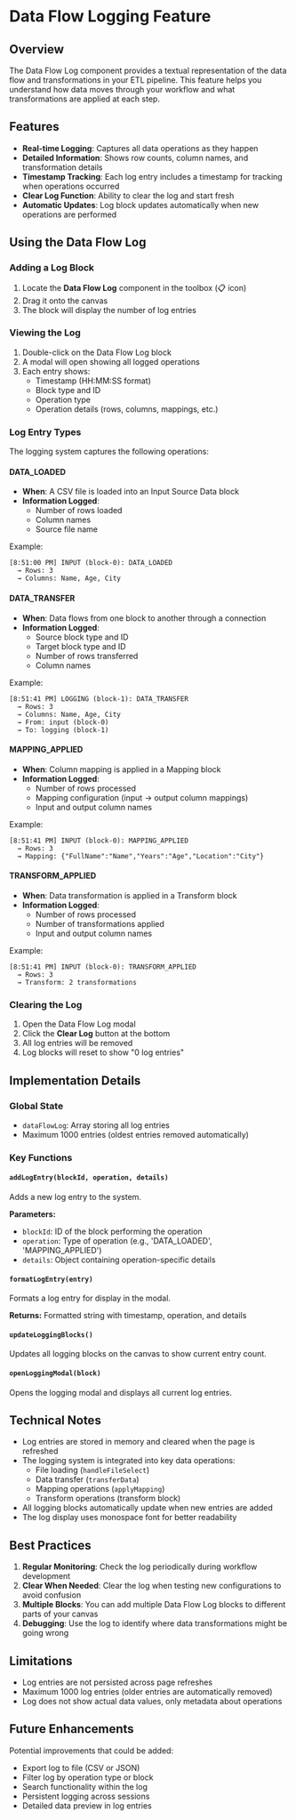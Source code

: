 # Data Flow Logging Feature

## Overview

The Data Flow Log component provides a textual representation of the data flow and transformations in your ETL pipeline. This feature helps you understand how data moves through your workflow and what transformations are applied at each step.

## Features

- **Real-time Logging**: Captures all data operations as they happen
- **Detailed Information**: Shows row counts, column names, and transformation details
- **Timestamp Tracking**: Each log entry includes a timestamp for tracking when operations occurred
- **Clear Log Function**: Ability to clear the log and start fresh
- **Automatic Updates**: Log block updates automatically when new operations are performed

## Using the Data Flow Log

### Adding a Log Block

1. Locate the **Data Flow Log** component in the toolbox (📋 icon)
2. Drag it onto the canvas
3. The block will display the number of log entries

### Viewing the Log

1. Double-click on the Data Flow Log block
2. A modal will open showing all logged operations
3. Each entry shows:
   - Timestamp (HH:MM:SS format)
   - Block type and ID
   - Operation type
   - Operation details (rows, columns, mappings, etc.)

### Log Entry Types

The logging system captures the following operations:

#### DATA_LOADED
- **When**: A CSV file is loaded into an Input Source Data block
- **Information Logged**:
  - Number of rows loaded
  - Column names
  - Source file name

Example:
```
[8:51:00 PM] INPUT (block-0): DATA_LOADED
  → Rows: 3
  → Columns: Name, Age, City
```

#### DATA_TRANSFER
- **When**: Data flows from one block to another through a connection
- **Information Logged**:
  - Source block type and ID
  - Target block type and ID
  - Number of rows transferred
  - Column names

Example:
```
[8:51:41 PM] LOGGING (block-1): DATA_TRANSFER
  → Rows: 3
  → Columns: Name, Age, City
  → From: input (block-0)
  → To: logging (block-1)
```

#### MAPPING_APPLIED
- **When**: Column mapping is applied in a Mapping block
- **Information Logged**:
  - Number of rows processed
  - Mapping configuration (input → output column mappings)
  - Input and output column names

Example:
```
[8:51:41 PM] INPUT (block-0): MAPPING_APPLIED
  → Rows: 3
  → Mapping: {"FullName":"Name","Years":"Age","Location":"City"}
```

#### TRANSFORM_APPLIED
- **When**: Data transformation is applied in a Transform block
- **Information Logged**:
  - Number of rows processed
  - Number of transformations applied
  - Input and output column names

Example:
```
[8:51:41 PM] INPUT (block-0): TRANSFORM_APPLIED
  → Rows: 3
  → Transform: 2 transformations
```

### Clearing the Log

1. Open the Data Flow Log modal
2. Click the **Clear Log** button at the bottom
3. All log entries will be removed
4. Log blocks will reset to show "0 log entries"

## Implementation Details

### Global State
- `dataFlowLog`: Array storing all log entries
- Maximum 1000 entries (oldest entries removed automatically)

### Key Functions

#### `addLogEntry(blockId, operation, details)`
Adds a new log entry to the system.

**Parameters:**
- `blockId`: ID of the block performing the operation
- `operation`: Type of operation (e.g., 'DATA_LOADED', 'MAPPING_APPLIED')
- `details`: Object containing operation-specific details

#### `formatLogEntry(entry)`
Formats a log entry for display in the modal.

**Returns:** Formatted string with timestamp, operation, and details

#### `updateLoggingBlocks()`
Updates all logging blocks on the canvas to show current entry count.

#### `openLoggingModal(block)`
Opens the logging modal and displays all current log entries.

## Technical Notes

- Log entries are stored in memory and cleared when the page is refreshed
- The logging system is integrated into key data operations:
  - File loading (`handleFileSelect`)
  - Data transfer (`transferData`)
  - Mapping operations (`applyMapping`)
  - Transform operations (transform block)
- All logging blocks automatically update when new entries are added
- The log display uses monospace font for better readability

## Best Practices

1. **Regular Monitoring**: Check the log periodically during workflow development
2. **Clear When Needed**: Clear the log when testing new configurations to avoid confusion
3. **Multiple Blocks**: You can add multiple Data Flow Log blocks to different parts of your canvas
4. **Debugging**: Use the log to identify where data transformations might be going wrong

## Limitations

- Log entries are not persisted across page refreshes
- Maximum 1000 log entries (older entries are automatically removed)
- Log does not show actual data values, only metadata about operations

## Future Enhancements

Potential improvements that could be added:
- Export log to file (CSV or JSON)
- Filter log by operation type or block
- Search functionality within the log
- Persistent logging across sessions
- Detailed data preview in log entries
